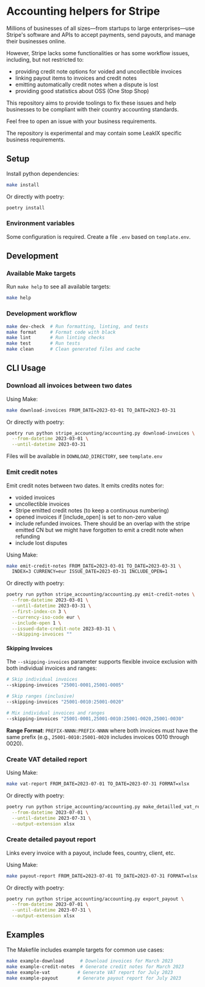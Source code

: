 Accounting helpers for Stripe
===================================

Millions of businesses of all sizes—from startups to large enterprises—use
Stripe's software and APIs to accept payments, send payouts, and manage their
businesses online.

However, Stripe lacks some functionalities or has some workflow issues,
including, but not restricted to:
- providing credit note options for voided and uncollectible invoices
- linking payout items to invoices and credit notes
- emitting automatically credit notes when a dispute is lost
- providing good statistics about OSS (One Stop Shop)

This repository aims to provide toolings to fix these issues and help
businesses to be compliant with their country accounting standards.

Feel free to open an issue with your business requirements.

The repository is experimental and may contain some LeakIX specific business
requirements.

## Setup

Install python dependencies:
```bash
make install
```

Or directly with poetry:
```bash
poetry install
```

### Environment variables

Some configuration is required. Create a file `.env` based on `template.env`.

## Development

### Available Make targets

Run `make help` to see all available targets:

```bash
make help
```

### Development workflow

```bash
make dev-check  # Run formatting, linting, and tests
make format     # Format code with black
make lint       # Run linting checks
make test       # Run tests
make clean      # Clean generated files and cache
```

## CLI Usage

### Download all invoices between two dates

Using Make:
```bash
make download-invoices FROM_DATE=2023-03-01 TO_DATE=2023-03-31
```

Or directly with poetry:
```bash
poetry run python stripe_accounting/accounting.py download-invoices \
  --from-datetime 2023-03-01 \
  --until-datetime 2023-03-31
```

Files will be available in `DOWNLOAD_DIRECTORY`, see `template.env`

### Emit credit notes

Emit credit notes between two dates. It emits credits notes for:
- voided invoices
- uncollectible invoices
- Stripe emitted credit notes (to keep a continuous numbering)
- opened invoices if [include_open] is set to non-zero value
- include refunded invoices. There should be an overlap with the stripe
  emitted CN but we might have forgotten to emit a credit note when refunding
- include lost disputes

Using Make:
```bash
make emit-credit-notes FROM_DATE=2023-03-01 TO_DATE=2023-03-31 \
  INDEX=3 CURRENCY=eur ISSUE_DATE=2023-03-31 INCLUDE_OPEN=1
```

Or directly with poetry:
```bash
poetry run python stripe_accounting/accounting.py emit-credit-notes \
  --from-datetime 2023-03-01 \
  --until-datetime 2023-03-31 \
  --first-index-cn 3 \
  --currency-iso-code eur \
  --include-open 1 \
  --issued-date-credit-note 2023-03-31 \
  --skipping-invoices ""
```

#### Skipping Invoices

The `--skipping-invoices` parameter supports flexible invoice exclusion with both individual invoices and ranges:

```bash
# Skip individual invoices
--skipping-invoices "25001-0001,25001-0005"

# Skip ranges (inclusive)
--skipping-invoices "25001-0010:25001-0020"

# Mix individual invoices and ranges
--skipping-invoices "25001-0001,25001-0010:25001-0020,25001-0030"
```

**Range Format**: `PREFIX-NNNN:PREFIX-NNNN` where both invoices must have the same prefix (e.g., `25001-0010:25001-0020` includes invoices 0010 through 0020).

### Create VAT detailed report

Using Make:
```bash
make vat-report FROM_DATE=2023-07-01 TO_DATE=2023-07-31 FORMAT=xlsx
```

Or directly with poetry:
```bash
poetry run python stripe_accounting/accounting.py make_detailled_vat_report \
  --from-datetime 2023-07-01 \
  --until-datetime 2023-07-31 \
  --output-extension xlsx
```

### Create detailed payout report

Links every invoice with a payout, include fees, country, client, etc.

Using Make:
```bash
make payout-report FROM_DATE=2023-07-01 TO_DATE=2023-07-31 FORMAT=xlsx
```

Or directly with poetry:
```bash
poetry run python stripe_accounting/accounting.py export_payout \
  --from-datetime 2023-07-01 \
  --until-datetime 2023-07-31 \
  --output-extension xlsx
```

## Examples

The Makefile includes example targets for common use cases:

```bash
make example-download      # Download invoices for March 2023
make example-credit-notes  # Generate credit notes for March 2023
make example-vat          # Generate VAT report for July 2023
make example-payout       # Generate payout report for July 2023
```

